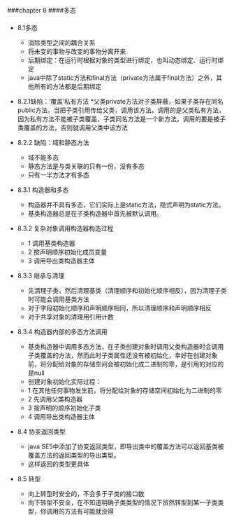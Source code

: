 ###chapter 8
####多态
####
+ 8.1多态
	* 消除类型之间的耦合关系
	* 将未变的事物与改变的事物分离开来
	* 后期绑定：在运行时根据对象的类型进行绑定，也叫动态绑定、运行时绑定
	* java中除了static方法和final方法（private方法属于final方法）之外，其他所有的方法都是后期绑定

+ 8.2.1缺陷：‘覆盖’私有方法
	*父类private方法对子类屏蔽，如果子类存在同名public方法，当把子类引用传给父类，调用该方法，调用的是父类私有方法，因为私有方法不能被子类覆盖，子类同名方法是一个新方法，调用的要是被子类覆盖的方法，否则就调用父类中该方法
+ 8.2.2 缺陷：域和静态方法
	* 域不能多态
	* 静态方法是与类关联的只有一份，没有多态
	* 只有一半方法才有多态
+ 8.3.1 构造器和多态
	* 构造器并不具有多态，它们实际上是static方法，隐式声明为static方法。
	* 基类构造器总是在子类构造器中首先被默认调用。
	
+ 8.3.2 复杂对象调用构造器构造过程
	* 1 调用基类构造器
	* 2 按声明顺序初始化成员变量
	* 3 调用导出类构造器主体
+ 8.3.3 继承与清理
	* 先清理子类，然后清理基类（清理顺序和初始化顺序相反），因为清理子类时可能会调用基类方法
	* 对于字段初始化顺序和声明顺序相同，所以清理顺序和声明顺序相反
	* 对于共享对象的清理用引用计数
+ 8.3.4 构造器内部的多态方法调用
	* 基类构造器中调用多态方法，在子类创建对象时调用父类构造器时会调用子类覆盖的方法，然而此时子类属性还没有被初始化，幸好在创建对象前，将分配给对象的存储空间会被初始化成二进制的零，是引用的对应的是null
	* 创建对象初始化实际过程：
	* 1 在其他任何事物发生前，将分配给对象的存储空间初始化为二进制的零
	* 2 先调用父类构造器
	* 3 按声明的顺序初始化子类
	* 4 调用导出类构造器主体
+ 8.4 协变返回类型
	* java SE5中添加了协变返回类型，即导出类中的覆盖方法可以返回基类被覆盖方法的返回类型的导出类型。
	* 这样返回的类型更具体
+ 8.5 转型
	* 向上转型时安全的，不会多于子类的接口数
	* 向下转型不安全，在不知道明确子类类型的情况下贸然转型到某一子类类型，你调用的方法有可能就没得